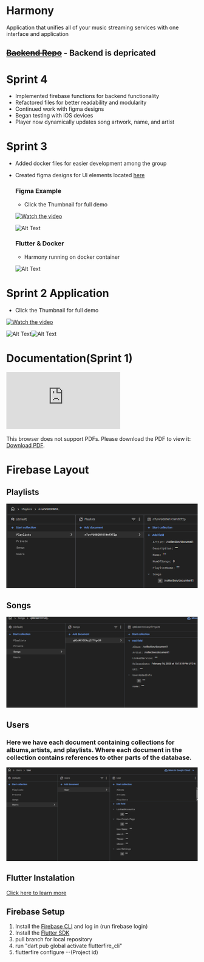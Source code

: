 # Harmony
Application that unifies all of your music streaming services with one interface and application
## ~~[Backend Repo](https://github.com/hreed88/Harmony-Backend)~~ - Backend is depricated

# Sprint 4
- Implemented firebase functions for backend functionality
- Refactored files for better readability and modularity
- Continued work with figma designs
- Began testing with iOS devices
- Player now dynamically updates song artwork, name, and artist


# Sprint 3
- Added docker files for easier development among the group
- Created figma designs for UI elements located [here](https://www.figma.com/design/n5rjdga4WZAQx89wpn3wYk/Harmony?node-id=0-1&p=f "figma")
  ### Figma Example
  - Click the Thumbnail for full demo
 
  [![Watch the video](https://encrypted-tbn0.gstatic.com/images?q=tbn:ANd9GcQgUuEAqofMyGsPNkrzu5z1ZClxWrnoA2Lhfg&s)](https://youtube.com/shorts/yiSObtaE4_A?feature=share) 

  ![Alt Text](https://drive.google.com/uc?id=1ifnWtoUFT6l9LHNNJQkTMhv0tqt-CDqY)


  ### Flutter & Docker
  - Harmony running on docker container
 
  ![Alt Text](https://drive.google.com/uc?id=1Ia8aCp3Vngtgf13HnzglHYUqIFD7QUgm)
  


# Sprint 2 Application
- Click the Thumbnail for full demo

[![Watch the video](https://i9.ytimg.com/vi/vt8k38zFdDc/mq2.jpg?sqp=CJj23b4G-oaymwEoCMACELQB8quKqQMcGADwAQH4AfQGgAKAD4oCDAgAEAEYPyBOKH8wDw==&rs=AOn4CLDLsl2JQyOJxze1pyO65F-d8HEMhQ)](https://youtube.com/shorts/vt8k38zFdDc?feature=share) 

![Alt Text](https://media2.giphy.com/media/v1.Y2lkPTc5MGI3NjExbWZuNWhwaTNqNG04OXRocWE0amJhb2g1d2VtZ2QzaDZsNGs5YTh4byZlcD12MV9pbnRlcm5hbF9naWZfYnlfaWQmY3Q9Zw/hhbnnHSjuRwyNUi6Cy/giphy.gif)![Alt Text](https://media1.giphy.com/media/v1.Y2lkPTc5MGI3NjExZm05MG8yeDQ2ZWw2MXdqeW4wMWhiaHpueGpvZnYyY2ZwdzhkYzBtOCZlcD12MV9pbnRlcm5hbF9naWZfYnlfaWQmY3Q9Zw/r7LFaCkoBcLXSJ4sJe/giphy.gif)


# Documentation(Sprint 1)
<object data="https://github.com/goobGoblin/Harmony/tree/main/docs/Agile Documentation.pdf" type="application/pdf" width="700px" height="700px">
    <embed src="https://github.com/goobGoblin/Harmony/tree/main/docs/Agile Documentation.pdf">
        <p>This browser does not support PDFs. Please download the PDF to view it: <a href="https://github.com/goobGoblin/Harmony/tree/main/docs/Agile Documentation.pdf">Download PDF</a>.</p>
    </embed>
</object>

# Firebase Layout

## Playlists
![alt text](/database_layout/playlists.png "Playlists")
## Songs
![alt text](/database_layout/Songs.png "songs")
## Users
### Here we have each document containing collections for albums,artists, and playlists. Where each document in the collection contains references to other parts of the database.
![alt text](/database_layout/users.png "users")



## Flutter Instalation
[Click here to learn more](https://docs.flutter.dev/get-started/install)

## Firebase Setup
1. Install the [Firebase CLI](https://firebase.google.com/docs/cli?hl=en&authuser=0#install_the_firebase_cli) and log in (run firebase login)
2. Install the [Flutter SDK](https://docs.flutter.dev/get-started/install)
3. pull branch for local repository
4. run "dart pub global activate flutterfire_cli"
5. flutterfire configure --(Project id)

